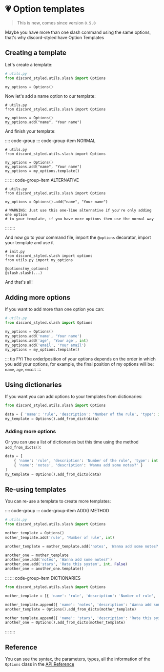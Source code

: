 # 💗 Option templates

> This is new, comes since version `0.5.0`

Maybe you have more than one slash command using the same options, that's why discord-styled have Option Templates

## Creating a template

Let's create a template:

```py
# utils.py
from discord_styled.utils.slash import Options

my_options = Options()
```

Now let's add a name option to our template:

```py{5}
# utils.py
from discord_styled.utils.slash import Options

my_options = Options()
my_options.add("name", "Your name")
```
And finish your template:

:::: code-group
::: code-group-item NORMAL
```py{6}
# utils.py
from discord_styled.utils.slash import Options

my_options = Options()
my_options.add("name", "Your name")
my_options = my_options.template()
```
:::
::: code-group-item ALTERNATIVE
```py{4}
# utils.py
from discord_styled.utils.slash import Options

my_options = Options().add("name", "Your name")

# WARNING: Just use this one-line alternative if you're only adding one option
# to your template, if you have more options then use the normal way
```
:::
::::

And now go to your command file, import the `@options` decorator, import your template and use it

```py{2,3,6}
# init.py
from discord_styled.slash import options
from utils.py import my_options

@options(my_options)
@slash.slash(...)
```

And that's all!

## Adding more options

If you want to add more than one option you can:

```py
# utils.py
from discord_styled.slash import Options

my_options = Options()
my_options.add('name', 'Your name')
my_options.add('age', 'Your age', int)
my_options.add('email', 'Your email')
my_options = my_options.template()
```

::: tip FYI
The order/position of your options depends on the order in which you add your options, for example, the final position of my options will be: `name`, `age`, `email`
:::

## Using dictionaries

If you want you can add options to your templates from dictionaries:

```py
from discord_styled.utils.slash import Options

data = { 'name': 'rule', 'description': 'Number of the rule', 'type': int }
my_template = Options().add_from_dict(data)
```

### Adding more options

Or you can use a list of dictionaries but this time using the method `add_from_dicts()`:

```py
data = [
    { 'name': 'rule', 'description': 'Number of the rule', 'type': int },
    { 'name': 'notes', 'description': 'Wanna add some notes?' }
]
my_template = Options().add_from_dicts(data)
```

## Re-using templates

You can re-use a template to create more templates:

:::: code-group
::: code-group-item ADD() METHOD
```py
# utils.py
from discord_styled.utils.slash import Options

mother_template = Options()
mother_template.add('rule', 'Number of rule', int)

another_template = mother_template.add('notes', 'Wanna add some notes?')

another_one = mother_template
another_one.add('notes', 'Wanna add some notes?')
another_one.add('stars', 'Rate this system', int, False)
another_one = another_one.template()
```
:::
::: code-group-item DICTIONARIES
```py
from discord_styled.utils.slash import Options

mother_template = [{ 'name': 'rule', 'description': 'Number of rule', 'type': int }]

mother_template.append({ 'name': 'notes', 'description': 'Wanna add some notes?' })
another_template = Options().add_from_dicts(mother_template)

mother_template.append({ 'name': 'stars', 'description': 'Rate this system','type': int, 'required': False})
another_one = Options().add_from_dicts(mother_template)
```
:::
::::

## Reference

You can see the syntax, the parameters, types, all the information of the `Options` class in the [API Reference](./api/utils/options.md)